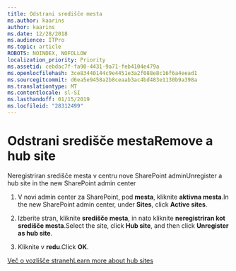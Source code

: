 ```yaml
---
title: Odstrani središče mesta
ms.author: kaarins
author: kaarins
ms.date: 12/28/2018
ms.audience: ITPro
ms.topic: article
ROBOTS: NOINDEX, NOFOLLOW
localization_priority: Priority
ms.assetid: cebdac7f-fa90-4431-9a71-feb4104e479a
ms.openlocfilehash: 3ce83440144c9e4451e3a2f088e8c16f6a4eead1
ms.sourcegitcommit: d6ea5e9458a2b8ceaab3ac4bd483e1130b9a398a
ms.translationtype: MT
ms.contentlocale: sl-SI
ms.lasthandoff: 01/15/2019
ms.locfileid: "28312499"
---
```

# <a name="remove-a-hub-site"></a><span data-ttu-id="51319-102">Odstrani središče mesta</span><span class="sxs-lookup"><span data-stu-id="51319-102">Remove a hub site</span></span>

<span data-ttu-id="51319-103">Neregistriran središče mesta v centru nove SharePoint admin</span><span class="sxs-lookup"><span data-stu-id="51319-103">Unregister a hub site in the new SharePoint admin center</span></span>
  
1. <span data-ttu-id="51319-104">V novi admin center za SharePoint, pod **mesta**, kliknite **aktivna mesta**.</span><span class="sxs-lookup"><span data-stu-id="51319-104">In the new SharePoint admin center, under **Sites**, click **Active sites**.</span></span> 
    
2. <span data-ttu-id="51319-105">Izberite stran, kliknite **središče mesta**, in nato kliknite **neregistriran kot središče mesta**.</span><span class="sxs-lookup"><span data-stu-id="51319-105">Select the site, click **Hub site**, and then click **Unregister as hub site**.</span></span> 
    
3. <span data-ttu-id="51319-106">Kliknite v **redu**.</span><span class="sxs-lookup"><span data-stu-id="51319-106">Click **OK**.</span></span> 
    
[<span data-ttu-id="51319-107">Več o vozlišče straneh</span><span class="sxs-lookup"><span data-stu-id="51319-107">Learn more about hub sites</span></span>](https://support.office.com/en-us/article/what-is-a-sharepoint-hub-site-fe26ae84-14b7-45b6-a6d1-948b3966427f?ui=en-US&amp;rs=en-US&amp;ad=US)
  

